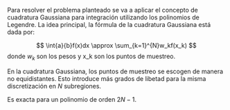 Para resolver el problema planteado se va a aplicar el concepto de cuadratura Gaussiana para integración utilizando los polinomios de Legendre. La idea principal, la fórmula de la cuadratura Gaussiana está dada por: 

$$
\int{a}{b}f(x)dx \approx \sum_{k=1}^{N}w_kf(x_k)
$$
donde $w_k$ son los pesos y x_k son los puntos de muestreo.

En la cuadratura Gaussiana, los puntos de muestreo se escogen de manera no equidistantes. Esto introduce más grados de libetad para la misma discretización en $N$ subregiones. 

Es exacta para un polinomio de orden $2N-1$. 
